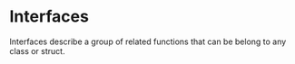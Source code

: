 # Interfaces
Interfaces describe a group of related functions that can be belong to any class or struct.
